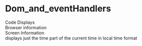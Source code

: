 # Dom_and_eventHandlers

Code Displays <br /> 
  Browser information <br />
  Screen Information <br />
  displays just the time part of the current time in local time format
